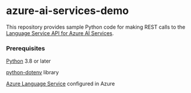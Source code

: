 # azure-ai-services-demo

This repository provides sample Python code for making REST calls to the [Language Service API for Azure AI Services](https://learn.microsoft.com/en-us/azure/ai-services/language-service/).

### Prerequisites

[Python](https://www.python.org/) 3.8 or later

[python-dotenv](https://pypi.org/project/python-dotenv/) library

[Azure Language Service](https://learn.microsoft.com/en-us/azure/ai-services/language-service/language-detection/quickstart?tabs=macos&pivots=programming-language-python) configured in Azure

